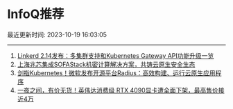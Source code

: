 # InfoQ推荐

最近更新时间: 2023-10-19 16:03:05

--- 
1. [Linkerd 2.14发布：多集群支持和Kubernetes Gateway API功能升级一览](https://www.infoq.cn/article/TeJctvZNkPuToDNxRfdX) 
2. [上海兆芯集成SOFAStack机密计算解决方案，共铸云原生安全生态](https://www.infoq.cn/article/qcKBAflw7bZFCv900PM3) 
3. [剑指Kubernetes！微软发布开源平台Radius：高效构建、运行云原生应用程序](https://www.infoq.cn/article/KVwFZbCikXPpDG84fbAk) 
4. [一夜之间，有价无货！英伟达消费级 RTX 4090显卡遭全面下架，最高售价接近4万](https://www.infoq.cn/article/0AbAmTSduzAuVFFu29Nq) 
